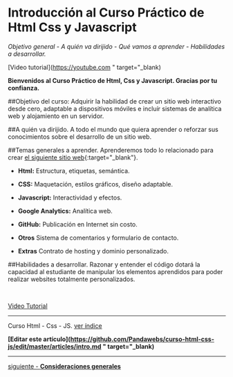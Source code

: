 # Introducción al Curso Práctico de Html Css y Javascript
*Objetivo general - A quién va dirijido - Qué vamos a aprender - Habilidades a desarrollar.*

[Video tutorial](https://youtube.com " target="_blank)

**Bienvenidos al Curso Práctico de Html, Css y Javascript. Gracias por tu confianza.**

##Objetivo del curso:
Adquirir la habilidad de crear un sitio web interactivo desde cero, adaptable a dispositivos móviles e incluír sistemas de analítica web y alojamiento en un servidor.

##A quién va dirijido.
A todo el mundo que quiera aprender o reforzar sus conocimientos sobre el desarrollo de un sitio web.

##Temas generales a aprender.
Aprenderemos todo lo relacionado para crear [el siguiente sitio web](https://agustinpfs.github.io/html-course-PW/){:target="_blank"}.

- **Html:** Estructura, etiquetas, semántica.

- **CSS:** Maquetación, estilos gráficos, diseño adaptable.

- **Javascript:** Interactividad y efectos.

- **Google Analytics:** Analítica web.

- **GitHub:** Publicación en Internet sin costo.

- **Otros** Sistema de comentarios y formulario de contacto.

- **Extras** Contrato de hosting y dominio personalizado.


##Habilidades a desarrollar.
Razonar y entender el código dotará la capacidad al estudiante de manipular los elementos aprendidos para poder realizar websites totalmente personalizados.

<br>

[Video Tutorial](#)

<hr>

<span class="link-to-index-git">Curso Html - Css - JS. [ ver índice](http://pandawebs.net/curso-html-css-js/)</span>

<strong class="link-to-github">[Editar este artículo](https://github.com/Pandawebs/curso-html-css-js/edit/master/articles/intro.md " target="_blank)</strong>

<hr>

[siguiente - **Consideraciones generales**](https://github.com/Pandawebs/course-html-css-js/blob/master/articles/consideraciones-generales.md) 

